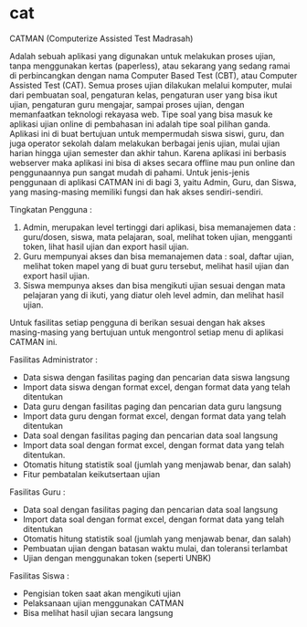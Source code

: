 # cat
CATMAN (Computerize Assisted Test Madrasah)

Adalah sebuah aplikasi yang digunakan untuk melakukan proses ujian, tanpa menggunakan kertas (paperless), atau sekarang yang sedang ramai di perbincangkan dengan nama Computer Based Test (CBT), atau Computer Assisted Test (CAT). Semua proses ujian dilakukan melalui komputer, mulai dari pembuatan soal, pengaturan kelas, pengaturan user yang bisa ikut ujian, pengaturan guru mengajar, sampai proses ujian, dengan memanfaatkan teknologi rekayasa web. Tipe soal yang bisa masuk ke aplikasi ujian online di pembahasan ini adalah tipe soal pilihan ganda.
Aplikasi ini di buat bertujuan untuk mempermudah siswa siswi, guru, dan juga operator sekolah dalam melakukan berbagai jenis ujian, mulai ujian harian hingga ujian semester dan akhir tahun. Karena aplikasi ini berbasis webserver maka aplikasi ini bisa di akses secara offline mau pun online dan penggunaannya pun sangat mudah di pahami.
Untuk jenis-jenis penggunaan di aplikasi CATMAN ini di bagi 3, yaitu Admin, Guru, dan Siswa, yang masing-masing memiliki fungsi dan hak akses sendiri-sendiri.

Tingkatan Pengguna :
1. Admin, merupakan level tertinggi dari aplikasi, bisa memanajemen data : guru/dosen, siswa, mata pelajaran, soal, melihat token ujian, mengganti token, lihat hasil ujian dan export hasil ujian.
2. Guru mempunyai akses dan bisa memanajemen data : soal, daftar ujian, melihat token mapel yang di buat guru tersebut, melihat hasil ujian dan export hasil ujian.
3. Siswa mempunya akses dan bisa mengikuti ujian sesuai dengan mata pelajaran yang di ikuti, yang diatur oleh level admin, dan melihat hasil ujian.

Untuk fasilitas setiap pengguna di berikan sesuai dengan hak akses masing-masing yang bertujuan untuk mengontrol setiap menu di aplikasi CATMAN ini.

Fasilitas Administrator :
- Data siswa dengan fasilitas paging dan pencarian data siswa langsung
- Import data siswa dengan format excel, dengan format data yang telah ditentukan
- Data guru dengan fasilitas paging dan pencarian data guru langsung
- Import data guru dengan format excel, dengan format data yang telah ditentukan
- Data soal dengan fasilitas paging dan pencarian data soal langsung
- Import data soal dengan format excel, dengan format data yang telah ditentukan.
- Otomatis hitung statistik soal (jumlah yang menjawab benar, dan salah)
- Fitur pembatalan keikutsertaan ujian

Fasilitas Guru :
- Data soal dengan fasilitas paging dan pencarian data soal langsung
- Import data soal dengan format excel, dengan format data yang telah ditentukan
- Otomatis hitung statistik soal (jumlah yang menjawab benar, dan salah)
- Pembuatan ujian dengan batasan waktu mulai, dan toleransi terlambat
- Ujian dengan menggunakan token (seperti UNBK)

Fasilitas Siswa :
- Pengisian token saat akan mengikuti ujian
- Pelaksanaan ujian menggunakan CATMAN
- Bisa melihat hasil ujian secara langsung
